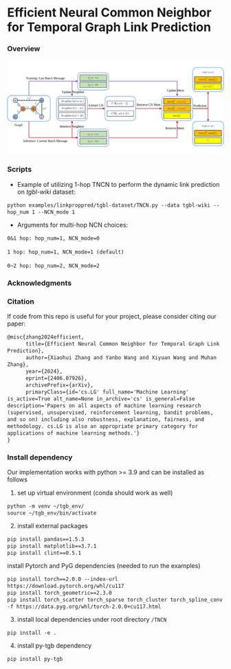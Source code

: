 <!-- # TNCN -->
# Efficient Neural Common Neighbor for Temporal Graph Link Prediction

### Overview
![TNCN Pipeline](imgs/TNCN-pipeline.svg)

### Scripts

* Example of utilizing 1-hop TNCN to perform the dynamic link prediction on *tgbl-wiki* dataset:
```
python examples/linkproppred/tgbl-dataset/TNCN.py --data tgbl-wiki --hop_num 1 --NCN_mode 1
```

* Arguments for multi-hop NCN choices:
```
0&1 hop: hop_num=1, NCN_mode=0

1 hop: hop_num=1, NCN_mode=1 (default)

0~2 hop: hop_num=2, NCN_mode=2 
```

### Acknowledgments

### Citation

If code from this repo is useful for your project, please consider citing our paper:
```
@misc{zhang2024efficient,
      title={Efficient Neural Common Neighbor for Temporal Graph Link Prediction}, 
      author={Xiaohui Zhang and Yanbo Wang and Xiyuan Wang and Muhan Zhang},
      year={2024},
      eprint={2406.07926},
      archivePrefix={arXiv},
      primaryClass={id='cs.LG' full_name='Machine Learning' is_active=True alt_name=None in_archive='cs' is_general=False description='Papers on all aspects of machine learning research (supervised, unsupervised, reinforcement learning, bandit problems, and so on) including also robustness, explanation, fairness, and methodology. cs.LG is also an appropriate primary category for applications of machine learning methods.'}
}
```

### Install dependency
Our implementation works with python >= 3.9 and can be installed as follows

1. set up virtual environment (conda should work as well)
```
python -m venv ~/tgb_env/
source ~/tgb_env/bin/activate
```

2. install external packages
```
pip install pandas==1.5.3
pip install matplotlib==3.7.1
pip install clint==0.5.1
```

install Pytorch and PyG dependencies (needed to run the examples)
```
pip install torch==2.0.0 --index-url https://download.pytorch.org/whl/cu117
pip install torch_geometric==2.3.0
pip install torch_scatter torch_sparse torch_cluster torch_spline_conv -f https://data.pyg.org/whl/torch-2.0.0+cu117.html
```

3. install local dependencies under root directory `/TNCN`
```
pip install -e .
```

4. install py-tgb dependency
```
pip install py-tgb
```